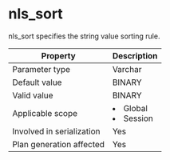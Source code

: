 nls_sort
=============================
<!-- # docslug#/oceanbase-database/oceanbase-database/V4.0.0/nls_sort-1-2-3 -->
nls_sort specifies the string value sorting rule.


| **Property**              | **Description** |
|---------------------------|------------------------------------------------------------------------------------------------------------|
| Parameter type            | Varchar |
| Default value             | BINARY |
| Valid value               | BINARY |
| Applicable scope          | <li> Global   <li> Session |
| Involved in serialization | Yes |
| Plan generation affected  | Yes |



